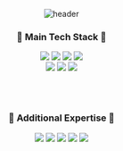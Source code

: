 <div align=center>
  
![header](https://capsule-render.vercel.app/api?type=waving&color=auto&height=150&section=header&fontSize=30&animation=twinkling)

### 🚀 Main Tech Stack 🚀
<img src="https://img.shields.io/badge/Java-007396?style=flat-square&logo=Java&logoColor=white"/>
<img src="https://img.shields.io/badge/Spring%20Boot-6DB33F?style=flat-square&logo=Spring%20Boot&logoColor=white"/>
<img src="https://img.shields.io/badge/Spring%20Data%20JPA-6DB33F?style=flat-square&logo=Spring%20Data%20JPA&logoColor=white"/>
<img src="https://img.shields.io/badge/MySQL-4479A1?style=flat-square&logo=MySQL&logoColor=white"/> <br>
<img src="https://img.shields.io/badge/Swagger-6FCE45?style=flat-square&logo=swagger&logoColor=white"/>
<img src="https://img.shields.io/badge/AWS-232F3E?style=flat-square&logo=amazon-aws&logoColor=white"/>
<img src="https://img.shields.io/badge/GitHub-181717?style=flat-square&logo=github&logoColor=white"/>

<br><br>
  
### 🌟 Additional Expertise 🌟
<img src="https://img.shields.io/badge/Python-3776AB?style=flat-square&logo=Python&logoColor=white"/>
<img src="https://img.shields.io/badge/Django-092E20?style=flat-square&logo=Django&logoColor=white"/>
<img src="https://img.shields.io/badge/FastAPI-009688?style=flat-square&logo=FastAPI&logoColor=white"/>
<img src="https://img.shields.io/badge/OpenAI-412991?style=flat-square&logo=OpenAI&logoColor=white"/>
<img src="https://img.shields.io/badge/NLP-008080?style=flat-square&logo=NLP&logoColor=white"/>

</div>
